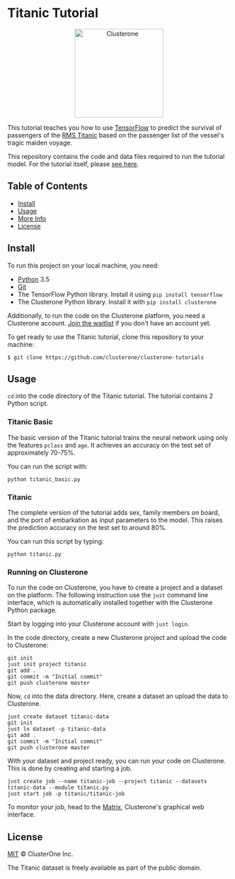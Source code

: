 # Titanic Tutorial

<p align="center">
<img src="../co_logo.png" alt="Clusterone" width="200">
</p>

This tutorial teaches you how to use [TensorFlow](https://tensorflow.org) to predict the survival of passengers of the [RMS Titanic](https://en.wikipedia.org/wiki/RMS_Titanic) based on the passenger list of the vessel's tragic maiden voyage.

This repository contains the code and data files required to run the tutorial model. For the tutorial itself, please [see here](https://clusterone.com/tutorials/tensorflow-titanics).

## Table of Contents

- [Install](#install)
- [Usage](#usage)
- [More Info](#more-info)
- [License](#license)

## Install

To run this project on your local machine, you need:

- [Python](https://python.org/) 3.5
- [Git](https://git-scm.com/)
- The TensorFlow Python library. Install it using `pip install tensorflow`
- The Clusterone Python library. Install it with `pip install clusterone`

Additionally, to run the code on the Clusterone platform, you need a Clusterone account. [Join the waitlist](https://clusterone.com/join-waitlist/) if you don't have an account yet.

To get ready to use the Titanic tutorial, clone this repository to your machine:

```shell
$ git clone https://github.com/clusterone/clusterone-tutorials
```
## Usage

`cd` into the code directory of the Titanic tutorial. The tutorial contains 2 Python script.

### Titanic Basic

The basic version of the Titanic tutorial trains the neural network using only the features `pclass` and `age`. It achieves an accuracy on the test set of approximately 70-75%.

You can run the script with:

```shell
python titanic_basic.py
```

### Titanic

The complete version of the tutorial adds sex, family members on board, and the port of embarkation as input parameters to the model. This raises the prediction accuracy on the test set to around 80%.

You can run this script by typing:

```shell
python titanic.py
```

### Running on Clusterone

To run the code on Clusterone, you have to create a project and a dataset on the platform. The following instruction use the `just` command line interface, which is automatically installed together with the Clusterone Python package.

Start by logging into your Clusterone account with `just login`.

In the code directory, create a new Clusterone project and upload the code to Clusterone:

```shell
git init
just init project titanic
git add .
git commit -m "Initial commit"
git push clusterone master
```

Now, `cd` into the data directory. Here, create a dataset an upload the data to Clusterone.

```shell
just create dataset titanic-data
git init
just ln dataset -p titanic-data
git add .
git commit -m "Initial commit"
git push clusterone master
```

With your dataset and project ready, you can run your code on Clusterone. This is done by creating and starting a job.

```shell
just create job --name titanic-job --project titanic --datasets titanic-data --module titanic.py
just start job -p titanic/titanic-job
```

To monitor your job, head to the [Matrix](https://clusterone.com/matrix), Clusterone's graphical web interface.

## License

[MIT](LICENSE) © ClusterOne Inc.

The Titanic dataset is freely available as part of the public domain.
